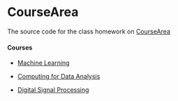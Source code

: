 CourseArea
==========

The source code for the class homework on [CourseArea](http://www.coursera.org)

#### Courses
* [Machine Learning](http://www.coursera.org/course/ml)

* [Computing for Data Analysis](http://www.coursera.org/course/compdata)

* [Digital Signal Processing](http://www.coursera.org/course/dsp)
